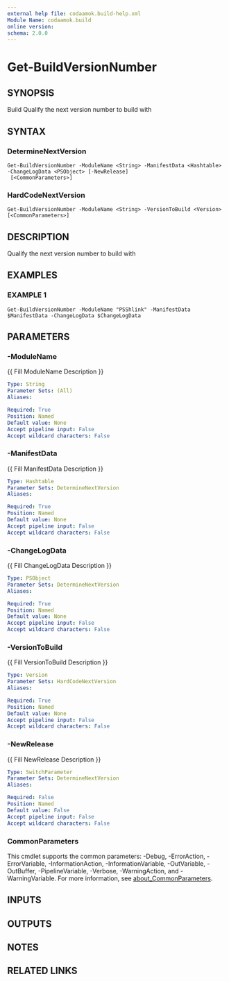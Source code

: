 ```yaml
---
external help file: codaamok.build-help.xml
Module Name: codaamok.build
online version:
schema: 2.0.0
---
```


# Get-BuildVersionNumber

## SYNOPSIS
Build
Qualify the next version number to build with

## SYNTAX

### DetermineNextVersion
```
Get-BuildVersionNumber -ModuleName <String> -ManifestData <Hashtable> -ChangeLogData <PSObject> [-NewRelease]
 [<CommonParameters>]
```

### HardCodeNextVersion
```
Get-BuildVersionNumber -ModuleName <String> -VersionToBuild <Version> [<CommonParameters>]
```

## DESCRIPTION
Qualify the next version number to build with

## EXAMPLES

### EXAMPLE 1
```
Get-BuildVersionNumber -ModuleName "PSShlink" -ManifestData $ManifestData -ChangeLogData $ChangeLogData
```

## PARAMETERS

### -ModuleName
{{ Fill ModuleName Description }}

```yaml
Type: String
Parameter Sets: (All)
Aliases:

Required: True
Position: Named
Default value: None
Accept pipeline input: False
Accept wildcard characters: False
```

### -ManifestData
{{ Fill ManifestData Description }}

```yaml
Type: Hashtable
Parameter Sets: DetermineNextVersion
Aliases:

Required: True
Position: Named
Default value: None
Accept pipeline input: False
Accept wildcard characters: False
```

### -ChangeLogData
{{ Fill ChangeLogData Description }}

```yaml
Type: PSObject
Parameter Sets: DetermineNextVersion
Aliases:

Required: True
Position: Named
Default value: None
Accept pipeline input: False
Accept wildcard characters: False
```

### -VersionToBuild
{{ Fill VersionToBuild Description }}

```yaml
Type: Version
Parameter Sets: HardCodeNextVersion
Aliases:

Required: True
Position: Named
Default value: None
Accept pipeline input: False
Accept wildcard characters: False
```

### -NewRelease
{{ Fill NewRelease Description }}

```yaml
Type: SwitchParameter
Parameter Sets: DetermineNextVersion
Aliases:

Required: False
Position: Named
Default value: False
Accept pipeline input: False
Accept wildcard characters: False
```

### CommonParameters
This cmdlet supports the common parameters: -Debug, -ErrorAction, -ErrorVariable, -InformationAction, -InformationVariable, -OutVariable, -OutBuffer, -PipelineVariable, -Verbose, -WarningAction, and -WarningVariable. For more information, see [about_CommonParameters](http://go.microsoft.com/fwlink/?LinkID=113216).

## INPUTS

## OUTPUTS

## NOTES

## RELATED LINKS
